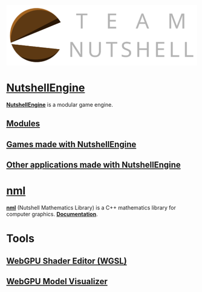 ![Team Nutshell](assets/images/team-nutshell-logo-full-dark-theme.png)

# [NutshellEngine](nutshellengine/index.md)
[**NutshellEngine**](https://github.com/Team-Nutshell) is a modular game engine.

## [Modules](nutshellengine/modules/index.md)

## [Games made with NutshellEngine](nutshellengine/games/index.md)

## [Other applications made with NutshellEngine](nutshellengine/other_applications/index.md)

# [nml](https://github.com/Team-Nutshell/nml)
[**nml**](https://github.com/Team-Nutshell/nml/releases) (Nutshell Mathematics Library) is a C++ mathematics library for computer graphics. [**Documentation**](https://team-nutshell.github.io/nml/).

# Tools
## [WebGPU Shader Editor (WGSL)](shader/editor.md)
## [WebGPU Model Visualizer](model/visualizer.md)
